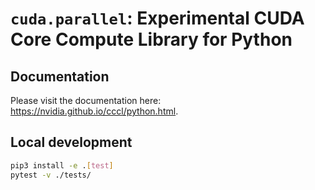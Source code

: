 # `cuda.parallel`: Experimental CUDA Core Compute Library for Python

## Documentation

Please visit the documentation here: https://nvidia.github.io/cccl/python.html.

## Local development

```bash
pip3 install -e .[test]
pytest -v ./tests/
```
